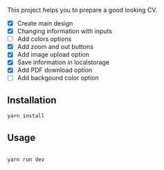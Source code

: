 This project helps you to prepare a good looking CV.



- [x] Create main design
- [x] Changing information with inputs
- [ ] Add colors options
- [x] Add zoom and out buttons
- [x] Add image upload option
- [x] Save information in localstorage
- [x] Add PDF download option
- [ ] Add backgound color option

## Installation

```bash
yarn install
```

## Usage

```bash

yarn run dev
```
